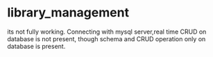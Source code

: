 # library_management

its not fully working. Connecting with mysql server,real time CRUD on database is not present, though schema and CRUD operation only on database is present. 
